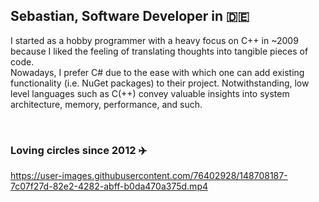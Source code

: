 ## Sebastian, Software Developer in :de:

I started as a hobby programmer with a heavy focus on C++ in ~2009 because I liked the feeling of translating thoughts into tangible pieces of code.</br>
Nowadays, I prefer C# due to the ease with which one can add existing functionality (i.e. NuGet packages) to their project. Notwithstanding, low level languages such as C(++) convey valuable insights into system architecture, memory, performance, and such.

</br>

### Loving circles since 2012 :airplane:

https://user-images.githubusercontent.com/76402928/148708187-7c07f27d-82e2-4282-abff-b0da470a375d.mp4





<!--
**Sebastian-Br/Sebastian-Br** is a ✨ _special_ ✨ repository because its `README.md` (this file) appears on your GitHub profile.

Here are some ideas to get you started:

- 🔭 I’m currently working on ...
- 🌱 I’m currently learning ...
- 👯 I’m looking to collaborate on ...
- 🤔 I’m looking for help with ...
- 💬 Ask me about ...
- 📫 How to reach me: ...
- 😄 Pronouns: ...
- ⚡ Fun fact: ...
-->
